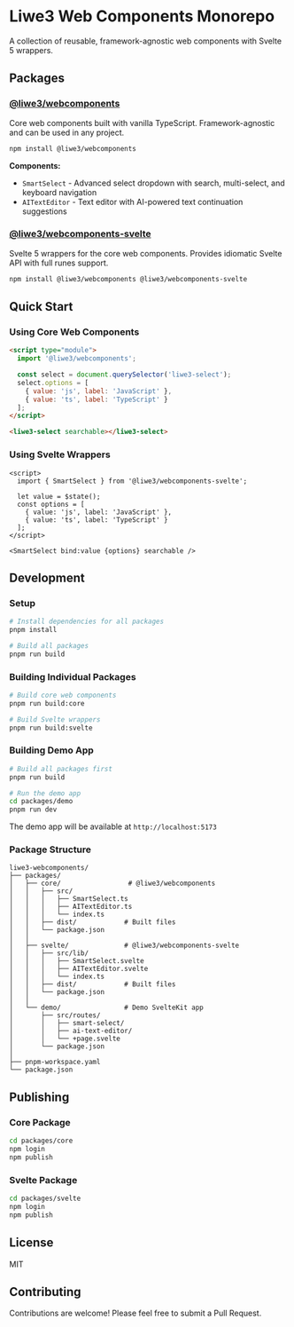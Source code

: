 # Liwe3 Web Components Monorepo

A collection of reusable, framework-agnostic web components with Svelte 5 wrappers.

## Packages

### [@liwe3/webcomponents](./packages/core/)

Core web components built with vanilla TypeScript. Framework-agnostic and can be used in any project.

```bash
npm install @liwe3/webcomponents
```

**Components:**
- `SmartSelect` - Advanced select dropdown with search, multi-select, and keyboard navigation
- `AITextEditor` - Text editor with AI-powered text continuation suggestions

### [@liwe3/webcomponents-svelte](./packages/svelte/)

Svelte 5 wrappers for the core web components. Provides idiomatic Svelte API with full runes support.

```bash
npm install @liwe3/webcomponents @liwe3/webcomponents-svelte
```

## Quick Start

### Using Core Web Components

```html
<script type="module">
  import '@liwe3/webcomponents';

  const select = document.querySelector('liwe3-select');
  select.options = [
    { value: 'js', label: 'JavaScript' },
    { value: 'ts', label: 'TypeScript' }
  ];
</script>

<liwe3-select searchable></liwe3-select>
```

### Using Svelte Wrappers

```svelte
<script>
  import { SmartSelect } from '@liwe3/webcomponents-svelte';

  let value = $state();
  const options = [
    { value: 'js', label: 'JavaScript' },
    { value: 'ts', label: 'TypeScript' }
  ];
</script>

<SmartSelect bind:value {options} searchable />
```

## Development

### Setup

```bash
# Install dependencies for all packages
pnpm install

# Build all packages
pnpm run build
```

### Building Individual Packages

```bash
# Build core web components
pnpm run build:core

# Build Svelte wrappers
pnpm run build:svelte
```

### Building Demo App

```bash
# Build all packages first
pnpm run build

# Run the demo app
cd packages/demo
pnpm run dev
```

The demo app will be available at `http://localhost:5173`

### Package Structure

```
liwe3-webcomponents/
├── packages/
│   ├── core/                 # @liwe3/webcomponents
│   │   ├── src/
│   │   │   ├── SmartSelect.ts
│   │   │   ├── AITextEditor.ts
│   │   │   └── index.ts
│   │   ├── dist/            # Built files
│   │   └── package.json
│   │
│   ├── svelte/              # @liwe3/webcomponents-svelte
│   │   ├── src/lib/
│   │   │   ├── SmartSelect.svelte
│   │   │   ├── AITextEditor.svelte
│   │   │   └── index.ts
│   │   ├── dist/            # Built files
│   │   └── package.json
│   │
│   └── demo/                # Demo SvelteKit app
│       ├── src/routes/
│       │   ├── smart-select/
│       │   ├── ai-text-editor/
│       │   └── +page.svelte
│       └── package.json
│
├── pnpm-workspace.yaml
└── package.json
```

## Publishing

### Core Package

```bash
cd packages/core
npm login
npm publish
```

### Svelte Package

```bash
cd packages/svelte
npm login
npm publish
```

## License

MIT

## Contributing

Contributions are welcome! Please feel free to submit a Pull Request.
